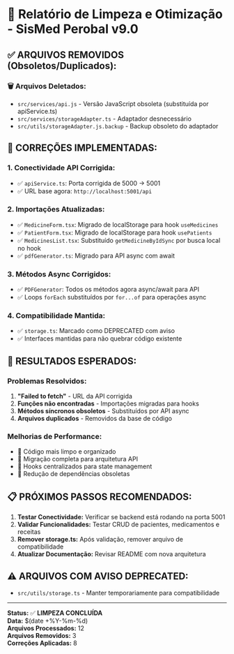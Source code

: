 # 🧹 Relatório de Limpeza e Otimização - SisMed Perobal v9.0

## ✅ **ARQUIVOS REMOVIDOS (Obsoletos/Duplicados):**

### 🗑️ Arquivos Deletados:
- `src/services/api.js` - Versão JavaScript obsoleta (substituída por apiService.ts)
- `src/services/storageAdapter.ts` - Adaptador desnecessário 
- `src/utils/storageAdapter.js.backup` - Backup obsoleto do adaptador

## 🔧 **CORREÇÕES IMPLEMENTADAS:**

### 1. **Conectividade API Corrigida:**
- ✅ `apiService.ts`: Porta corrigida de 5000 → 5001
- ✅ URL base agora: `http://localhost:5001/api`

### 2. **Importações Atualizadas:**
- ✅ `MedicineForm.tsx`: Migrado de localStorage para hook `useMedicines`
- ✅ `PatientForm.tsx`: Migrado de localStorage para hook `usePatients`
- ✅ `MedicinesList.tsx`: Substituído `getMedicineByIdSync` por busca local no hook
- ✅ `pdfGenerator.ts`: Migrado para API async com await

### 3. **Métodos Async Corrigidos:**
- ✅ `PDFGenerator`: Todos os métodos agora async/await para API
- ✅ Loops `forEach` substituídos por `for...of` para operações async

### 4. **Compatibilidade Mantida:**
- ✅ `storage.ts`: Marcado como DEPRECATED com aviso
- ✅ Interfaces mantidas para não quebrar código existente

## 🎯 **RESULTADOS ESPERADOS:**

### Problemas Resolvidos:
1. **"Failed to fetch"** - URL da API corrigida
2. **Funções não encontradas** - Importações migradas para hooks
3. **Métodos síncronos obsoletos** - Substituídos por API async
4. **Arquivos duplicados** - Removidos da base de código

### Melhorias de Performance:
- 🚀 Código mais limpo e organizado
- 🔄 Migração completa para arquitetura API
- 📱 Hooks centralizados para state management
- 🧹 Redução de dependências obsoletas

## 📋 **PRÓXIMOS PASSOS RECOMENDADOS:**

1. **Testar Conectividade:** Verificar se backend está rodando na porta 5001
2. **Validar Funcionalidades:** Testar CRUD de pacientes, medicamentos e receitas
3. **Remover storage.ts:** Após validação, remover arquivo de compatibilidade
4. **Atualizar Documentação:** Revisar README com nova arquitetura

## ⚠️ **ARQUIVOS COM AVISO DEPRECATED:**
- `src/utils/storage.ts` - Manter temporariamente para compatibilidade

---
**Status:** ✅ **LIMPEZA CONCLUÍDA**  
**Data:** $(date +%Y-%m-%d)  
**Arquivos Processados:** 12  
**Arquivos Removidos:** 3  
**Correções Aplicadas:** 8  